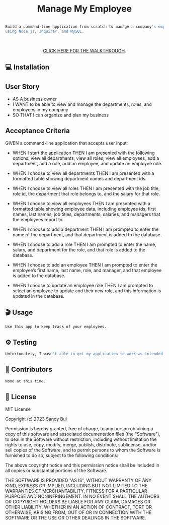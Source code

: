 <h1 align="center">Manage My Employee</h1>

```sh

Build a command-line application from scratch to manage a company's employee database, 
using Node.js, Inquirer, and MySQL.
```
<br> <!-- Double line break for creating a line break -->

<p align="center"><a href="https://drive.google.com/file/d/1gqGpHIOuZ_ieoGBvdGDN3ekd1pcx5tN5/view">CLICK HERE FOR THE WALKTHROUGH</a>.</p>

## 💻 Installation

## User Story

- AS A business owner
- I WANT to be able to view and manage the departments, roles, and employees in my company
- SO THAT I can organize and plan my business

## Acceptance Criteria

GIVEN a command-line application that accepts user input:

- WHEN I start the application
  THEN I am presented with the following options: view all departments, view all roles, view all employees, add a department, add a role, add an employee, and update an employee role.

- WHEN I choose to view all departments
  THEN I am presented with a formatted table showing department names and department ids.

- WHEN I choose to view all roles
  THEN I am presented with the job title, role id, the department that role belongs to, and the salary for that role.

- WHEN I choose to view all employees
  THEN I am presented with a formatted table showing employee data, including employee ids, first names, last names, job titles, departments, salaries, and managers that the employees report to.

- WHEN I choose to add a department
  THEN I am prompted to enter the name of the department, and that department is added to the database.

- WHEN I choose to add a role
  THEN I am prompted to enter the name, salary, and department for the role, and that role is added to the database.

- WHEN I choose to add an employee
  THEN I am prompted to enter the employee’s first name, last name, role, and manager, and that employee is added to the database.

- WHEN I choose to update an employee role
  THEN I am prompted to select an employee to update and their new role, and this information is updated in the database.

## 🎬 Usage

```sh
Use this app to keep track of your employees.
```

## ⚙️ Testing

```sh
Unfortunately, I wasn't able to get my application to work as intended.
```

## 🤝 Contributors

```sh
None at this time.
```

## 📝 License

MIT License

Copyright (c) 2023 Sandy Bui

Permission is hereby granted, free of charge, to any person obtaining a copy of this software and associated documentation files (the "Software"), to deal in the Software without restriction, including without limitation the rights to use, copy, modify, merge, publish, distribute, sublicense, and/or sell copies of the Software, and to permit persons to whom the Software is furnished to do so, subject to the following conditions:

The above copyright notice and this permission notice shall be included in all copies or substantial portions of the Software.

THE SOFTWARE IS PROVIDED "AS IS", WITHOUT WARRANTY OF ANY KIND, EXPRESS OR IMPLIED, INCLUDING BUT NOT LIMITED TO THE WARRANTIES OF MERCHANTABILITY, FITNESS FOR A PARTICULAR PURPOSE AND NONINFRINGEMENT. IN NO EVENT SHALL THE AUTHORS OR COPYRIGHT HOLDERS BE LIABLE FOR ANY CLAIM, DAMAGES OR OTHER LIABILITY, WHETHER IN AN ACTION OF CONTRACT, TORT OR OTHERWISE, ARISING FROM, OUT OF OR IN CONNECTION WITH THE SOFTWARE OR THE USE OR OTHER DEALINGS IN THE SOFTWARE.
